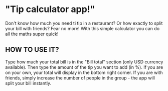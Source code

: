 # "Tip calculator app!"

Don't know how much you need ti tip in a restaurant? Or how exactly to split your bill with friends? Fear no more! With this simple calculator you can do all the maths super quick!

## HOW TO USE IT?

Type how much your total bill is in the "Bill total" section (only USD currency available). Then type the amount of the tip you want to add (in %). If you are on your own, your total will display in the bottom right corner. If you are with friends, simply increase the number of people in the group - the app will split your bill instantly.
